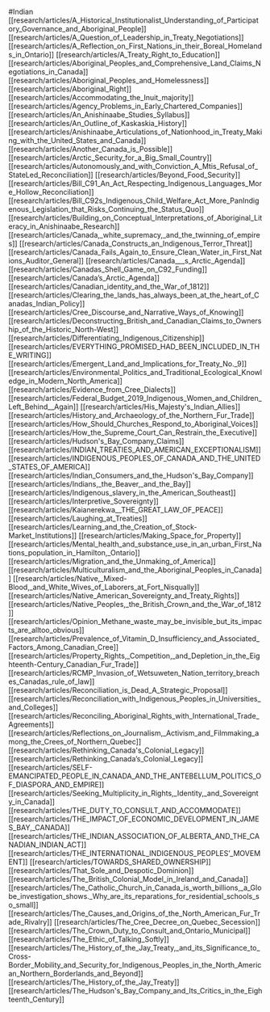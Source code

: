 #Indian
[[research/articles/A_Historical_Institutionalist_Understanding_of_Participatory_Governance_and_Aboriginal_People]]
[[research/articles/A_Question_of_Leadership_in_Treaty_Negotiations]]
[[research/articles/A_Reflection_on_First_Nations_in_their_Boreal_Homelands_in_Ontario]]
[[research/articles/A_Treaty_Right_to_Education]]
[[research/articles/Aboriginal_Peoples_and_Comprehensive_Land_Claims_Negotiations_in_Canada]]
[[research/articles/Aboriginal_Peoples_and_Homelessness]]
[[research/articles/Aboriginal_Right]]
[[research/articles/Accommodating_the_Inuit_majority]]
[[research/articles/Agency_Problems_in_Early_Chartered_Companies]]
[[research/articles/An_Anishinaabe_Studies_Syllabus]]
[[research/articles/An_Outline_of_Kaskaskia_History]]
[[research/articles/Anishinaabe_Articulations_of_Nationhood_in_Treaty_Making_with_the_United_States_and_Canada]]
[[research/articles/Another_Canada_is_Possible]]
[[research/articles/Arctic_Security_for_a_Big_Small_Country]]
[[research/articles/Autonomously_and_with_Conviction_A_Mtis_Refusal_of_StateLed_Reconciliation]]
[[research/articles/Beyond_Food_Security]]
[[research/articles/Bill_C91_An_Act_Respecting_Indigenous_Languages_More_Hollow_Reconciliation]]
[[research/articles/Bill_C92s_Indigenous_Child_Welfare_Act_More_PanIndigenous_Legislation_that_Risks_Continuing_the_Status_Quo]]
[[research/articles/Building_on_Conceptual_Interpretations_of_Aboriginal_Literacy_in_Anishinaabe_Research]]
[[research/articles/Canada,_white_supremacy,_and_the_twinning_of_empires]]
[[research/articles/Canada_Constructs_an_Indigenous_Terror_Threat]]
[[research/articles/Canada_Fails_Again_to_Ensure_Clean_Water_in_First_Nations_Auditor_General]]
[[research/articles/Canada___s_Arctic_Agenda]]
[[research/articles/Canadas_Shell_Game_on_C92_Funding]]
[[research/articles/Canada’s_Arctic_Agenda]]
[[research/articles/Canadian_identity_and_the_War_of_1812]]
[[research/articles/Clearing_the_lands_has_always_been_at_the_heart_of_Canadas_Indian_Policy]]
[[research/articles/Cree_Discourse_and_Narrative_Ways_of_Knowing]]
[[research/articles/Deconstructing_British_and_Canadian_Claims_to_Ownership_of_the_Historic_North-West]]
[[research/articles/Differentiating_Indigenous_Citizenship]]
[[research/articles/EVERYTHING_PROMISED_HAD_BEEN_INCLUDED_IN_THE_WRITING]]
[[research/articles/Emergent_Land_and_Implications_for_Treaty_No._9]]
[[research/articles/Environmental_Politics_and_Traditional_Ecological_Knowledge_in_Modern_North_America]]
[[research/articles/Evidence_from_Cree_Dialects]]
[[research/articles/Federal_Budget_2019_Indigenous_Women_and_Children_Left_Behind__Again]]
[[research/articles/His_Majesty's_Indian_Allies]]
[[research/articles/History_and_Archaeology_of_the_Northern_Fur_Trade]]
[[research/articles/How_Should_Churches_Respond_to_Aboriginal_Voices]]
[[research/articles/How_the_Supreme_Court_Can_Restrain_the_Executive]]
[[research/articles/Hudson's_Bay_Company_Claims]]
[[research/articles/INDIAN_TREATIES_AND_AMERICAN_EXCEPTIONALISM]]
[[research/articles/INDIGENOUS_PEOPLES_OF_CANADA_AND_THE_UNITED_STATES_OF_AMERICA]]
[[research/articles/Indian_Consumers_and_the_Hudson's_Bay_Company]]
[[research/articles/Indians,_the_Beaver,_and_the_Bay]]
[[research/articles/Indigenous_slavery_in_the_American_Southeast]]
[[research/articles/Interpretive_Sovereignty]]
[[research/articles/Kaianerekwa__THE_GREAT_LAW_OF_PEACE]]
[[research/articles/Laughing_at_Treaties]]
[[research/articles/Learning_and_the_Creation_of_Stock-Market_Institutions]]
[[research/articles/Making_Space_for_Property]]
[[research/articles/Mental_health_and_substance_use_in_an_urban_First_Nations_population_in_Hamilton,_Ontario]]
[[research/articles/Migration_and_the_Unmaking_of_America]]
[[research/articles/Multiculturalism_and_the_Aboriginal_Peoples_in_Canada]]
[[research/articles/Native,_Mixed-Blood,_and_White_Wives_of_Laborers_at_Fort_Nisqually]]
[[research/articles/Native_American_Sovereignty_and_Treaty_Rights]]
[[research/articles/Native_Peoples,_the_British_Crown_and_the_War_of_1812]]
[[research/articles/Opinion_Methane_waste_may_be_invisible_but_its_impacts_are_alltoo_obvious]]
[[research/articles/Prevalence_of_Vitamin_D_Insufficiency_and_Associated_Factors_Among_Canadian_Cree]]
[[research/articles/Property_Rights,_Competition,_and_Depletion_in_the_Eighteenth-Century_Canadian_Fur_Trade]]
[[research/articles/RCMP_Invasion_of_Wetsuweten_Nation_territory_breaches_Canadas_rule_of_law]]
[[research/articles/Reconciliation_is_Dead_A_Strategic_Proposal]]
[[research/articles/Reconciliation_with_Indigenous_Peoples_in_Universities_and_Colleges]]
[[research/articles/Reconciling_Aboriginal_Rights_with_International_Trade_Agreements]]
[[research/articles/Reflections_on_Journalism,_Activism_and_Filmmaking_among_the_Crees_of_Northern_Quebec]]
[[research/articles/Rethinking_Canada's_Colonial_Legacy]]
[[research/articles/Rethinking_Canada’s_Colonial_Legacy]]
[[research/articles/SELF-EMANCIPATED_PEOPLE_IN_CANADA_AND_THE_ANTEBELLUM_POLITICS_OF_DIASPORA_AND_EMPIRE]]
[[research/articles/Seeking_Multiplicity_in_Rights,_Identity,_and_Sovereignty_in_Canada]]
[[research/articles/THE_DUTY_TO_CONSULT_AND_ACCOMMODATE]]
[[research/articles/THE_IMPACT_OF_ECONOMIC_DEVELOPMENT_IN_JAMES_BAY,_CANADA]]
[[research/articles/THE_INDIAN_ASSOCIATION_OF_ALBERTA_AND_THE_CANADIAN_INDIAN_ACT]]
[[research/articles/THE_INTERNATIONAL_INDIGENOUS_PEOPLES’_MOVEMENT]]
[[research/articles/TOWARDS_SHARED_OWNERSHIP]]
[[research/articles/That_Sole_and_Despotic_Dominion]]
[[research/articles/The_British_Colonial_Model_in_Ireland_and_Canada]]
[[research/articles/The_Catholic_Church_in_Canada_is_worth_billions,_a_Globe_investigation_shows._Why_are_its_reparations_for_residential_schools_so_small]]
[[research/articles/The_Causes_and_Origins_of_the_North_American_Fur_Trade_Rivalry]]
[[research/articles/The_Cree_Decree_on_Quebec_Secession]]
[[research/articles/The_Crown_Duty_to_Consult_and_Ontario_Municipal]]
[[research/articles/The_Ethic_of_Talking_Softly]]
[[research/articles/The_History_of_the_Jay_Treaty,_and_its_Significance_to_Cross-Border_Mobility_and_Security_for_Indigenous_Peoples_in_the_North_American_Northern_Borderlands_and_Beyond]]
[[research/articles/The_History_of_the_Jay_Treaty]]
[[research/articles/The_Hudson's_Bay_Company_and_Its_Critics_in_the_Eighteenth_Century]]
